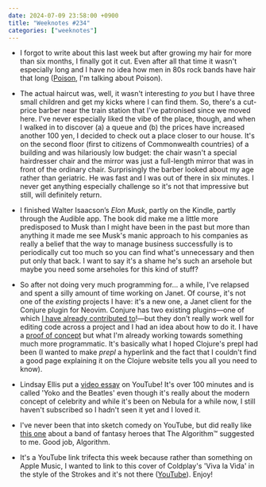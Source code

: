 ```yaml
---
date: 2024-07-09 23:58:00 +0900
title: "Weeknotes #234"
categories: ["weeknotes"]
---
```


- I forgot to write about this last week but after growing my hair for more than six months, I finally got it cut. Even after all that time it wasn't especially long and I have no idea how men in 80s rock bands have hair that long ([Poison](https://en.wikipedia.org/wiki/Poison_(band)), I'm talking about Poison).

- The actual haircut was, well, it wasn't interesting _to you_ but I have three small children and get my kicks where I can find them. So, there's a cut-price barber near the train station that I've patronised since we moved here. I've never especially liked the vibe of the place, though, and when I walked in to discover (a) a queue and (b) the prices have increased another 100 yen, I decided to check out a place closer to our house. It's on the second floor (first to citizens of Commonwealth countries) of a building and was hilariously low budget: the chair wasn't a special hairdresser chair and the mirror was just a full-length mirror that was in front of the ordinary chair. Surprisingly the barber looked about my age rather than geriatric. He was fast and I was out of there in six minutes. I never get anything especially challenge so it's not that impressive but still, will definitely return.

- I finished Walter Isaacson’s _Elon Musk_, partly on the Kindle, partly through the Audible app. The book did make me a little more predisposed to Musk than I might have been in the past but more than anything it made me see Musk's manic approach to his companies as really a belief that the way to manage business successfully is to periodically cut too much so you can find what's unnecessary and then put only that back. I want to say it's a shame he's such an arsehole but maybe you need some arseholes for this kind of stuff?

- So after not doing very much programming for… a while, I've relapsed and spent a silly amount of time working on Janet. Of course, it's not one of the _existing_ projects I have: it's a new one, a Janet client for the Conjure plugin for Neovim. Conjure has two existing plugins—one of which [I have already contributed to](https://updates.inqk.net/post/1614005220.html)!—but they don't really work well for editing code across a project and I had an idea about how to do it. I have a [proof of concept](https://github.com/pyrmont/conjure/tree/5fe634a47f7a9d6b5274d3dfbffaa8030e664640) but what I'm already working towards something much more programmatic. It's basically what I hoped Clojure's prepl had been (I wanted to make _prepl_ a hyperlink and the fact that I couldn't find a good page explaining it on the Clojure website tells you all you need to know).

- Lindsay Ellis put a [video essay](https://youtu.be/SMOABV_zgrk) on YouTube! It's over 100 minutes and is called 'Yoko and the Beatles' even though it's really about the modern concept of celebrity and while it's been on Nebula for a while now, I still haven't subscribed so I hadn't seen it yet and I loved it.

- I've never been that into sketch comedy on YouTube, but did really like [this one](https://youtu.be/zhbL8FFKARg) about a band of fantasy heroes that The Algorithm™ suggested to me. Good job, Algorithm.

- It's a YouTube link trifecta this week because rather than something on Apple Music, I wanted to link to this cover of Coldplay's 'Viva la Vida' in the style of the Strokes and it's not there ([YouTube](https://youtu.be/Xa0hd-JqFSY)). Enjoy!
